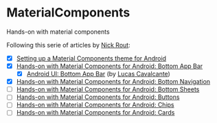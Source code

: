 # MaterialComponents
Hands-on with material components

Following this serie of articles by [Nick Rout](https://twitter.com/ricknout):
- [x] [Setting up a Material Components theme for Android](https://medium.com/over-engineering/setting-up-a-material-components-theme-for-android-fbf7774da739)
- [x] [Hands-on with Material Components for Android: Bottom App Bar](https://medium.com/over-engineering/hands-on-with-material-components-for-android-bottom-app-bar-28835a1feb82)
  - [x] [Android UI: Bottom App Bar](https://medium.com/android-dev-br/android-ui-bottom-app-bar-e3630e581a2b) (by [Lucas Cavalcante](https://medium.com/@luke8.co))
- [x] [Hands-on with Material Components for Android: Bottom Navigation](https://medium.com/over-engineering/hands-on-with-material-components-for-android-bottom-navigation-aae2aa9066be)
- [ ] [Hands-on with Material Components for Android: Bottom Sheets](https://medium.com/over-engineering/hands-on-with-material-components-for-android-bottom-sheet-970c5f0f1840)
- [ ] [Hands-on with Material Components for Android: Buttons](https://medium.com/over-engineering/hands-on-with-material-components-for-android-buttons-76fa1a92ec0a)
- [ ] [Hands-on with Material Components for Android: Chips](https://medium.com/over-engineering/hands-on-with-material-components-for-android-chips-21dc67c8b956)
- [ ] [Hands-on with Material Components for Android: Cards](https://medium.com/over-engineering/hands-on-with-material-components-for-android-cards-311b00a5ea3)
